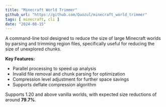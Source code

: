 ```yaml
---
title: "Minecraft World Trimmer"
github_url: "https://github.com/Quozul/minecraft_world_trimmer"
tags: [ minecraft, cli ]
date: "2024-08-15"
---
```


A command-line tool designed to reduce the size of large Minecraft worlds by parsing and trimming region files, specifically useful for reducing the size of unexplored chunks.

<!--more-->

**Key Features:**
* Parallel processing to speed up analysis
* Invalid file removal and chunk parsing for optimization
* Compression level adjustment for further space savings
* Supports deflate compression algorithm

Supports 1.20 and above vanilla worlds, with expected size reductions of around **79.7%**.
